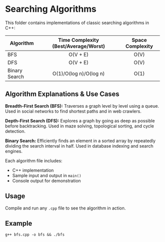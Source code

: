 # Searching Algorithms

This folder contains implementations of classic searching algorithms in C++:

| Algorithm     | Time Complexity (Best/Average/Worst) | Space Complexity |
| ------------- | :----------------------------------: | :--------------: |
| BFS           |               O(V + E)               |       O(V)       |
| DFS           |               O(V + E)               |       O(V)       |
| Binary Search |        O(1)/O(log n)/O(log n)        |       O(1)       |

## Algorithm Explanations & Use Cases

**Breadth-First Search (BFS):**
Traverses a graph level by level using a queue. Used in social networks to find shortest paths and in web crawlers.

**Depth-First Search (DFS):**
Explores a graph by going as deep as possible before backtracking. Used in maze solving, topological sorting, and cycle detection.

**Binary Search:**
Efficiently finds an element in a sorted array by repeatedly dividing the search interval in half. Used in database indexing and search engines.

Each algorithm file includes:

- C++ implementation
- Sample input and output in `main()`
- Console output for demonstration

## Usage

Compile and run any `.cpp` file to see the algorithm in action.

## Example

```
g++ bfs.cpp -o bfs && ./bfs
```
